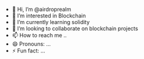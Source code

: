- 👋 Hi, I’m @airdroprealm
- 👀 I’m interested in Blockchain 
- 🌱 I’m currently learning solidity
- 💞️ I’m looking to collaborate on blockchain projects
- 📫 How to reach me ..
- 😄 Pronouns: ...
- ⚡ Fun fact: ...

<!---
airdroprealm/airdroprealm is a ✨ special ✨ repository because its `README.md` (this file) appears on your GitHub profile.
You can click the Preview link to take a look at your changes.
--->
